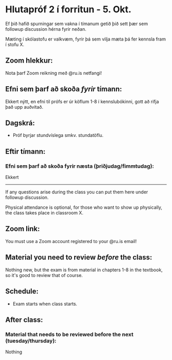# Hlutapróf 2 í forritun - 5. Okt.
Ef þið hafið spurningar sem vakna í tímanum getið þið sett þær sem followup discussion hérna fyrir neðan.

Mæting í skólastofu er valkvæm, fyrir þá sem vilja mæta þá fer kennsla fram í stofu X.

## Zoom hlekkur:

Nota þarf Zoom reikning með @ru.is netfangi!

## Efni sem þarf að skoða ***fyrir*** tímann:

Ekkert nýtt, en efni til prófs er úr köflum 1-8 í kennslubókinni, gott að rifja það upp auðvitað.

## Dagskrá:

- Próf byrjar stundvíslega smkv. stundatöflu.

## Eftir tímann:

### Efni sem þarf að skoða fyrir næsta (þriðjudag/fimmtudag):

Ekkert

---

If any questions arise during the class you can put them here under followup discussion.

Physical attendance is optional, for those who want to show up physically, the class takes place in classroom X.

## Zoom link:

You must use a Zoom account registered to your @ru.is email!

## Material you need to review ***before*** the class:

Nothing new, but the exam is from material in chapters 1-8 in the textbook, so it's good to review that of course.

## Schedule:

- Exam starts when class starts.

## After class:

### Material that needs to be reviewed before the next (tuesday/thursday):

Nothing